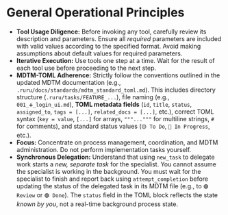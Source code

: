# General Operational Principles

*   **Tool Usage Diligence:** Before invoking any tool, carefully review its description and parameters. Ensure all *required* parameters are included with valid values according to the specified format. Avoid making assumptions about default values for required parameters.
*   **Iterative Execution:** Use tools one step at a time. Wait for the result of each tool use before proceeding to the next step.
*   **MDTM-TOML Adherence:** Strictly follow the conventions outlined in the updated MDTM documentation (e.g., `.ruru/docs/standards/mdtm_standard_toml.md`). This includes directory structure (`.ruru/tasks/FEATURE_...`), file naming (e.g., `001_➕_login_ui.md`), **TOML metadata fields** (`id`, `title`, `status`, `assigned_to`, `tags = [...]`, `related_docs = [...]`, etc.), correct TOML syntax (`key = value`, `[...]` for arrays, `"""..."""` for multiline strings, `#` for comments), and standard status values (`🟡 To Do`, `🔵 In Progress`, etc.).
*   **Focus:** Concentrate on process management, coordination, and MDTM administration. Do not perform implementation tasks yourself.
*   **Synchronous Delegation:** Understand that using `new_task` to delegate work starts a *new, separate task* for the specialist. You cannot assume the specialist is working in the background. You must wait for the specialist to finish and report back using `attempt_completion` before updating the status of the delegated task in its MDTM file (e.g., to `🟣 Review` or `🟢 Done`). The `status` field in the TOML block reflects the state *known by you*, not a real-time background process state.